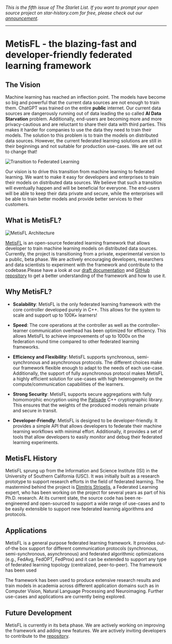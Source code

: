 *This is the fifth issue of The Starlet List. If you want to prompt your open source project on star-history.com for free, please check out our [announcement](/blog/list-your-open-source-project).*

---

# MetisFL - the blazing-fast and developer-friendly federated learning framework

## The Vision

Machine learning has reached an inflection point. The models have become so big and powerful that the current data sources are not enough to train them. ChatGPT was trained on the entire **public** internet. Our current data sources are dangerously running out of data leading the so called **AI Data Starvation** problem. Additionally, end-users are becoming more and more privacy-cautious and are reluctant to share their data with third parties. This makes it harder for companies to use the data they need to train their models. The solution to this problem is to train the models on distributed data sources. However, the current federated learning solutions are still in their beginnings and not suitable for production use-cases. We are set out to change that!

![Transition to Federated Learning](/blog/assets/metisfl/transition.webp)

Our vision is to drive this transition from machine learning to federated learning. We want to make it easy for developers and enterprises to train their models on distributed data sources. We believe that such a transition will eventually happen and will be beneficial for everyone. The end-users will be able to keep their data private and secure, while the enterprises will be able to train better models and provide better services to their customers.

## What is MetisFL?

![MetisFL Architecture](/blog/assets/metisfl/MetisFL-Components-Internal-02.webp)

[MetisFL](https://github.com/nevronAI/metisfl/) is an open-source federated learning framework that allows developer to train machine learning models on distributed data sources. Currently, the project is transitioning from a private, experimental version to a public, beta phase. We are actively encouraging developers, researchers and data scientists to experiment with the framework and contribute to the codebase.Please have a look at our [draft documentation](https://docs.nevron.ai/metisfl/) and [GitHub repository](https://github.com/nevronAI/metisfl/) to get a better understanding of the framework and how to use it.

## Why MetisFL?

* **Scalability**: MetisFL is the only federated learning framework with the core controller developed purely in C++. This allows for the system to scale and support up to 100K+ learners!

* **Speed**: The core operations at the controller as well as the controller-learner communication overhead has been optimized for efficiency. This allows MetisFL to achieve improvements of up to 1000x on the federation round time compared to other federated learning frameworks.

* **Efficiency and Flexibility**: MetisFL supports synchronous, semi-synchronous and asynchronous protocols. The different choices make our framework flexible enough to adapt to the needs of each use-case. Additionally, the support of fully asynchronous protocol makes MetisFL a highly efficient solution for use-cases with high heterogeneity on the compute/communication capabilities of the learners.

* **Strong Security**: MetisFL supports secure aggregations with fully homomorphic encryption using the [Palisade](https://gitlab.com/palisade/palisade-release) C++ cryptographic library.  This ensures that the weights of the produced models remain private and secure in transit.

* **Developer-Friendly**: MetisFL is designed to be developer-friendly. It provides a simple API that allows developers to federate their machine learning workflows with minimal effort. Additionally, it provides a set of tools that allow developers to easily monitor and debug their federated learning experiments.

## MetisFL History

MetisFL sprung up from the Information and Science Institute (ISI) in the University of Southern California (USC). It was initially built as a research prototype to support research efforts in the field of federated learning. The mastermind behind the project is [Dimitris Stripelis](https://www.linkedin.com/in/dstripelis/), a Federated Learning expert, who has been working on the project for several years as part of his Ph.D. research. At its current state, the source code has been re-engineered and open-sourced to support a wide range of use-cases and to be easily extensible to support new federated learning algorithms and protocols.

## Applications 

MetisFL is a general purpose federated learning framework. It provides out-of-the box support for different communication protocols (synchronous, semi-synchronous, asynchronous) and federated algorithmic optimizations (e.g., FedAvg, FedOPT, FedProx) and it can be extended to support any type of federated learning topology (centralized, peer-to-peer). The framework has been used 

The framework has been used to produce extensive research results and train models in academia across different application domains such as in Computer Vision, Natural Language Processing and Neuroimaging. Further use-cases and applications are currently being explored. 

## Future Development

MetisFL is currently in its beta phase. We are actively working on improving the framework and adding new features. We are actively inviting developers to contribute to the [repository](https://github.com/nevronAI/metisfl/).